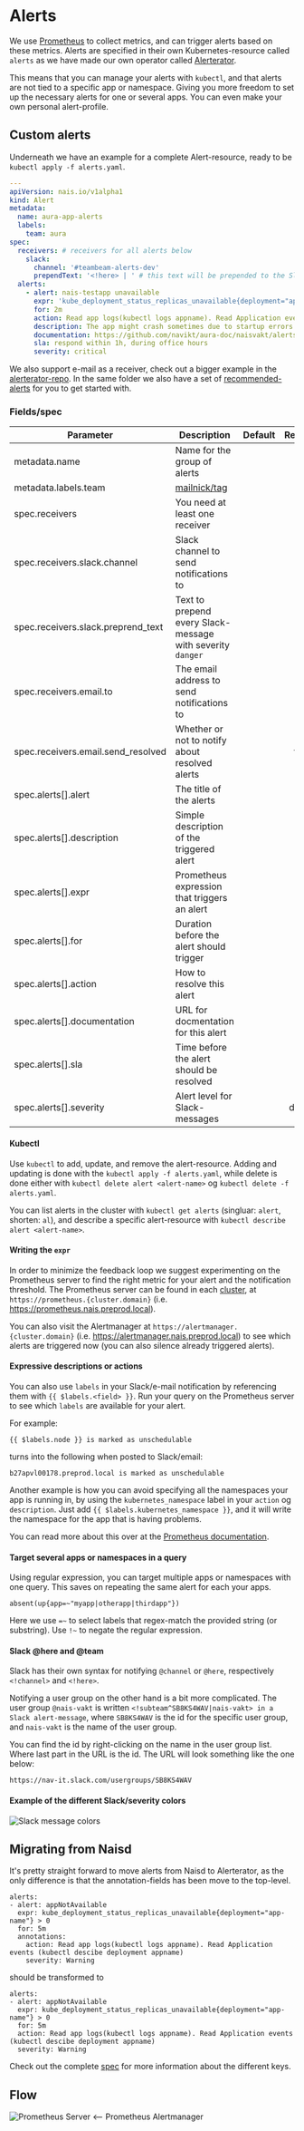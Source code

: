Alerts
======

We use [Prometheus](https://prometheus.io/) to collect metrics, and can trigger alerts based on these metrics. Alerts are specified in their own Kubernetes-resource called `alerts` as we have made our own operator called [Alerterator](https://github.com/nais/alerterator).

This means that you can manage your alerts with `kubectl`, and that alerts are not tied to a specific app or namespace. Giving you more freedom to set up the necessary alerts for one or several apps. You can even make your own personal alert-profile.


## Custom alerts

Underneath we have an example for a complete Alert-resource, ready to be `kubectl apply -f alerts.yaml`.

```yaml
---
apiVersion: nais.io/v1alpha1
kind: Alert
metadata:
  name: aura-app-alerts
  labels:
    team: aura
spec:
  receivers: # receivers for all alerts below
    slack:
      channel: '#teambeam-alerts-dev'
      prependText: '<!here> | ' # this text will be prepended to the Slack alert title
  alerts:
    - alert: nais-testapp unavailable
      expr: 'kube_deployment_status_replicas_unavailable{deployment="app-name"} > 0'
      for: 2m
      action: Read app logs(kubectl logs appname). Read Application events (kubectl descibe deployment appname)
      description: The app might crash sometimes due to startup errors
      documentation: https://github.com/navikt/aura-doc/naisvakt/alerts.md#app_unavailable
      sla: respond within 1h, during office hours
      severity: critical
```

We also support e-mail as a receiver, check out a bigger example in the [alerterator-repo](https://github.com/nais/alerterator/blob/master/example/max_alerts.yaml). In the same folder we also have a set of [recommended-alerts](https://github.com/nais/alerterator/blob/master/example/recommended_alerts.yaml) for you to get started with.


### Fields/spec


| Parameter | Description | Default | Required |
| --------- | ----------- | ------- | :--------: |
| metadata.name | Name for the group of alerts | | x |
| metadata.labels.team | [mailnick/tag](https://github.com/nais/doc/blob/master/content/getting-started/teamadministration.md) | | x |
| spec.receivers | You need at least one receiver | | x |
| spec.receivers.slack.channel | Slack channel to send notifications to | | |
| spec.receivers.slack.preprend_text | Text to prepend every Slack-message with severity `danger` | | |
| spec.receivers.email.to | The email address to send notifications to| | |
| spec.receivers.email.send_resolved | Whether or not to notify about resolved alerts | | false |
| spec.alerts[].alert | The title of the alerts | | x |
| spec.alerts[].description | Simple description of the triggered alert | | |
| spec.alerts[].expr | Prometheus expression that triggers an alert | | x |
| spec.alerts[].for | Duration before the alert should trigger | | x |
| spec.alerts[].action | How to resolve this alert | | x |
| spec.alerts[].documentation | URL for docmentation for this alert| | |
| spec.alerts[].sla | Time before the alert should be resolved| | |
| spec.alerts[].severity | Alert level for Slack-messages| | danger |


#### Kubectl

Use `kubectl` to add, update, and remove the alert-resource. Adding and updating is done with the `kubectl apply -f alerts.yaml`, while delete is done either with `kubectl delete alert <alert-name>` og `kubectl delete -f alerts.yaml`.

You can list alerts in the cluster with `kubectl get alerts` (singluar: `alert`, shorten: `al`), and describe a specific alert-resource with `kubectl describe alert <alert-name>`.


#### Writing the `expr`

In order to minimize the feedback loop we suggest experimenting on the Prometheus server to find the right metric for your alert and the notification threshold. The Prometheus server can be found in each [cluster](/content/clusters#clusters), at `https://prometheus.{cluster.domain}` (i.e. https://prometheus.nais.preprod.local).

You can also visit the Alertmanager at `https://alertmanager.{cluster.domain}` (i.e. https://alertmanager.nais.preprod.local) to see which alerts are triggered now (you can also silence already triggered alerts).


#### Expressive descriptions or actions

You can also use `labels` in your Slack/e-mail notification by referencing them with `{{ $labels.<field> }}`. Run your query on the Prometheus server to see which `labels` are available for your alert.

For example:
```
{{ $labels.node }} is marked as unschedulable
  ```

turns into the following when posted to Slack/email:
```
b27apvl00178.preprod.local is marked as unschedulable
```

Another example is how you can avoid specifying all the namespaces your app is running in, by using the `kubernetes_namespace` label in your `action` og `description`. Just add `{{ $labels.kubernetes_namespace }}`, and it will write the namespace for the app that is having problems.

You can read more about this over at the [Prometheus documentation](https://prometheus.io/docs/prometheus/latest/configuration/alerting_rules/#templating).


#### Target several apps or namespaces in a query

Using regular expression, you can target multiple apps or namespaces with one query. This saves on repeating the same alert for each your apps.

```
absent(up{app=~"myapp|otherapp|thirdapp"})
```

Here we use `=~` to select labels that regex-match the provided string (or substring). Use `!~` to negate the regular expression.


#### Slack @here and @team

Slack has their own syntax for notifying `@channel` or `@here`, respectively `<!channel>` and `<!here>`.

Notifying a user group on the other hand is a bit more complicated. The user group `@nais-vakt` is written `<!subteam^SB8KS4WAV|nais-vakt> in a Slack alert-message`, where `SB8KS4WAV` is the id for the specific user group, and `nais-vakt` is the name of the user group.

You can find the id by right-clicking on the name in the user group list. Where last part in the URL is the id. The URL will look something like the one below:
```
https://nav-it.slack.com/usergroups/SB8KS4WAV
```

#### Example of the different Slack/severity colors

![Slack message colors](/content/_media/attachment_color.png)


## Migrating from Naisd

It's pretty straight forward to move alerts from Naisd to Alerterator, as the only difference is that the annotation-fields has been move to the top-level.

```
alerts:
- alert: appNotAvailable
  expr: kube_deployment_status_replicas_unavailable{deployment="app-name"} > 0
  for: 5m
  annotations:
    action: Read app logs(kubectl logs appname). Read Application events (kubectl descibe deployment appname)
    severity: Warning
```

should be transformed to

```
alerts:
- alert: appNotAvailable
  expr: kube_deployment_status_replicas_unavailable{deployment="app-name"} > 0
  for: 5m
  action: Read app logs(kubectl logs appname). Read Application events (kubectl descibe deployment appname)
  severity: Warning
```

Check out the complete [spec](#fieldsspec) for more information about the different keys.


## Flow

![Prometheus Server \<-- Prometheus Alertmanager](/content/_media/prometheus_alertmanager_overview.png)
